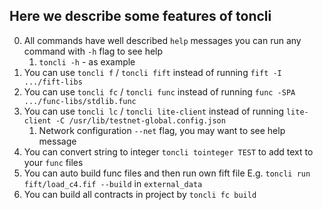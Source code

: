 ## Here we describe some features of toncli

0. All commands have well described `help` messages you can run any command with `-h` flag to see help
   1. `toncli -h` - as example
1. You can use `toncli f` / `toncli fift` instead of running `fift -I .../fift-libs`
2. You can use `toncli fc` / `toncli func` instead of running `func -SPA .../func-libs/stdlib.func `
3. You can use `toncli lc` / `toncli lite-client` instead of running `lite-client -C /usr/lib/testnet-global.config.json`
   1. Network configuration `--net` flag, you may want to see help message
4. You can convert string to integer `toncli tointeger TEST` to add text to your `func` files
5. You can auto build func files and then run own fift file E.g. `toncli run fift/load_c4.fif --build` in `external_data`
6. You can build all contracts in project by `toncli fc build`